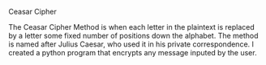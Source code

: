 Ceasar Cipher

The Ceasar Cipher Method is when each letter in the plaintext is replaced by a letter some fixed number of positions down the alphabet. The method is named after Julius Caesar, who used it in his private correspondence.
I created a python program that encrypts any message inputed by the user.
